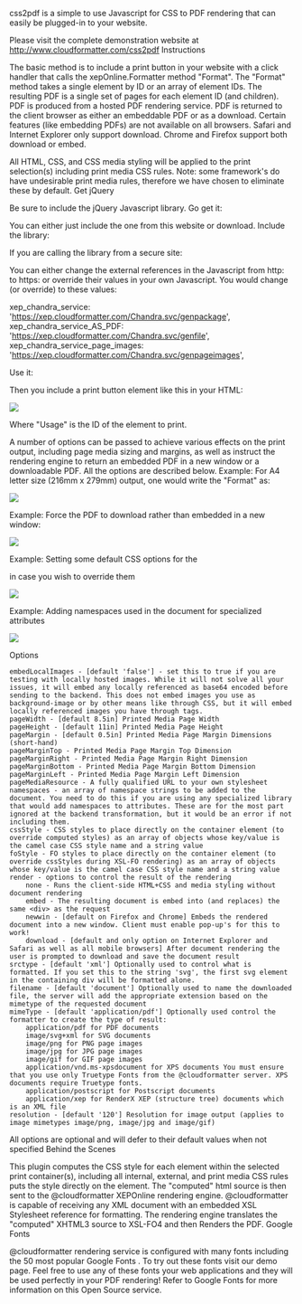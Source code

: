 css2pdf is a simple to use Javascript for CSS to PDF rendering that can easily be plugged-in to your website.

Please visit the complete demonstration website at http://www.cloudformatter.com/css2pdf
Instructions

The basic method is to include a print button in your website with a click handler that calls the xepOnline.Formatter method "Format". The "Format" method takes a single element by ID or an array of element IDs. The resulting PDF is a single set of pages for each element ID (and children). PDF is produced from a hosted PDF rendering service. PDF is returned to the client browser as either an embeddable PDF or as a download. Certain features (like embedding PDFs) are not available on all browsers. Safari and Internet Explorer only support download. Chrome and Firefox support both download or embed.

All HTML, CSS, and CSS media styling will be applied to the print selection(s) including print media CSS rules. Note: some framework's do have undesirable print media rules, therefore we have chosen to eliminate these by default.
Get jQuery

Be sure to include the jQuery Javascript library.
Go get it:

You can either just include the one from this website or download.
Include the library:

<script src="xepOnline.jqPlugin.js"></script>

If you are calling the library from a secure site:

You can either change the external references in the Javascript from http: to https: or override their values in your own Javascript. You would change (or override) to these values:

xep_chandra_service: 'https://xep.cloudformatter.com/Chandra.svc/genpackage',
xep_chandra_service_AS_PDF: 'https://xep.cloudformatter.com/Chandra.svc/genfile',
xep_chandra_service_page_images: 'https://xep.cloudformatter.com/Chandra.svc/genpageimages',

Use it:

Then you include a print button element like this in your HTML:

<a href="#" onclick="return xepOnline.Formatter.Format('Usage');">
    <img src="button-print.png">
</a>

Where "Usage" is the ID of the element to print.

A number of options can be passed to achieve various effects on the print output, including page media sizing and margins, as well as instruct the rendering engine to return an embedded PDF in a new window or a downloadable PDF. All the options are described below.
Example: For A4 letter size (216mm x 279mm) output, one would write the "Format" as:

<a href="#" onclick="return xepOnline.Formatter.Format('Usage',
            {pageWidth:'216mm', pageHeight:'279mm'});">
    <img src="button-print.png">
</a>

Example: Force the PDF to download rather than embedded in a new window:

<a href="#" onclick="return xepOnline.Formatter.Format('Usage',{render:'download'});">
    <img src="button-print.png">
</a>

Example: Setting some default CSS options for the <div> in case you wish to override them

<a href="#" onclick="return xepOnline.Formatter.Format('testDIV',{render:'download', 
            cssStyle:[{fontSize:'30px'},{fontWeight:'bold'}]});">
     <img src="button-print.png"/>
</a>

Example: Adding namespaces used in the document for specialized attributes

<a href="#" onclick="return xepOnline.Formatter.Format('testDIV',{render:'download', 
            namespaces:['xmlns:ng=&quot;http://www.foo.net&quot;']});">
     <img src="button-print.png"/>
</a>

Options

    embedLocalImages - [default 'false'] - set this to true if you are testing with locally hosted images. While it will not solve all your issues, it will embed any locally referenced as base64 encoded before sending to the backend. This does not embed images you use as background-image or by other means like through CSS, but it will embed locally referenced images you have through tags.
    pageWidth - [default 8.5in] Printed Media Page Width
    pageHeight - [default 11in] Printed Media Page Height
    pageMargin - [default 0.5in] Printed Media Page Margin Dimensions (short-hand)
    pageMarginTop - Printed Media Page Margin Top Dimension
    pageMarginRight - Printed Media Page Margin Right Dimension
    pageMarginBottom - Printed Media Page Margin Bottom Dimension
    pageMarginLeft - Printed Media Page Margin Left Dimension
    pageMediaResource - A fully qualified URL to your own stylesheet
    namespaces - an array of namespace strings to be added to the document. You need to do this if you are using any specialized library that would add namespaces to attributes. These are for the most part ignored at the backend transformation, but it would be an error if not including them.
    cssStyle - CSS styles to place directly on the container element (to override computed styles) as an array of objects whose key/value is the camel case CSS style name and a string value
    foStyle - FO styles to place directly on the container element (to override cssStyles during XSL-FO rendering) as an array of objects whose key/value is the camel case CSS style name and a string value
    render - options to control the result of the rendering
        none - Runs the client-side HTML+CSS and media styling without document rendering
        embed - The resulting document is embed into (and replaces) the same <div> as the request
        newwin - [default on Firefox and Chrome] Embeds the rendered document into a new window. Client must enable pop-up's for this to work!
        download - [default and only option on Internet Explorer and Safari as well as all mobile browsers] After document rendering the user is prompted to download and save the document result
    srctype - [default 'xml'] Optionally used to control what is formatted. If you set this to the string 'svg', the first svg element in the containing div will be formatted alone.
    filename - [default 'document'] Optionally used to name the downloaded file, the server will add the appropriate extension based on the mimetype of the requested document
    mimeType - [default 'application/pdf'] Optionally used control the formatter to create the type of result:
        application/pdf for PDF documents
        image/svg+xml for SVG documents
        image/png for PNG page images
        image/jpg for JPG page images
        image/gif for GIF page images
        application/vnd.ms-xpsdocument for XPS documents You must ensure that you use only Truetype Fonts from the @cloudformatter server. XPS documents require Truetype fonts.
        application/postscript for Postscript documents
        application/xep for RenderX XEP (structure tree) documents which is an XML file
    resolution - [default '120'] Resolution for image output (applies to image mimetypes image/png, image/jpg and image/gif)

All options are optional and will defer to their default values when not specified
Behind the Scenes

This plugin computes the CSS style for each element within the selected print container(s), including all internal, external, and print media CSS rules puts the style directly on the element. The "computed" html source is then sent to the @cloudformatter XEPOnline rendering engine. @cloudformatter is capable of receiving any XML document with an embedded XSL Stylesheet reference for formatting. The rendering engine translates the "computed" XHTML3 source to XSL-FO4 and then Renders the PDF.
Google Fonts

@cloudformatter rendering service is configured with many fonts including the 50 most popular Google Fonts . To try out these fonts visit our demo page. Feel free to use any of these fonts your web applications and they will be used perfectly in your PDF rendering! Refer to Google Fonts for more information on this Open Source service.
